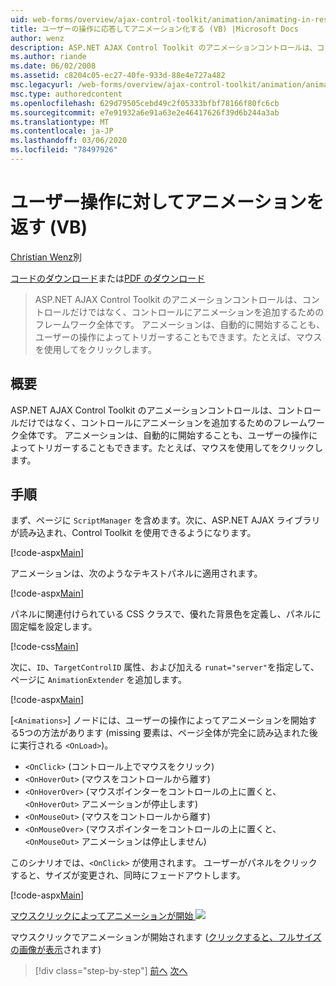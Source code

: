 ```yaml
---
uid: web-forms/overview/ajax-control-toolkit/animation/animating-in-response-to-user-interaction-vb
title: ユーザーの操作に応答してアニメーション化する (VB) |Microsoft Docs
author: wenz
description: ASP.NET AJAX Control Toolkit のアニメーションコントロールは、コントロールだけではなく、コントロールにアニメーションを追加するためのフレームワーク全体です。 アニメーションは星型にすることができます...
ms.author: riande
ms.date: 06/02/2008
ms.assetid: c8204c05-ec27-40fe-933d-88e4e727a482
msc.legacyurl: /web-forms/overview/ajax-control-toolkit/animation/animating-in-response-to-user-interaction-vb
msc.type: authoredcontent
ms.openlocfilehash: 629d79505cebd49c2f05333bfbf78166f80fc6cb
ms.sourcegitcommit: e7e91932a6e91a63e2e46417626f39d6b244a3ab
ms.translationtype: MT
ms.contentlocale: ja-JP
ms.lasthandoff: 03/06/2020
ms.locfileid: "78497926"
---
```

# <a name="animating-in-response-to-user-interaction-vb"></a>ユーザー操作に対してアニメーションを返す (VB)

[Christian Wenz](https://github.com/wenz)別

[コードのダウンロード](https://download.microsoft.com/download/f/9/a/f9a26acd-8df4-4484-8a18-199e4598f411/Animation6.vb.zip)または[PDF のダウンロード](https://download.microsoft.com/download/6/7/1/6718d452-ff89-4d3f-a90e-c74ec2d636a3/animation6VB.pdf)

> ASP.NET AJAX Control Toolkit のアニメーションコントロールは、コントロールだけではなく、コントロールにアニメーションを追加するためのフレームワーク全体です。 アニメーションは、自動的に開始することも、ユーザーの操作によってトリガーすることもできます。たとえば、マウスを使用してをクリックします。

## <a name="overview"></a>概要

ASP.NET AJAX Control Toolkit のアニメーションコントロールは、コントロールだけではなく、コントロールにアニメーションを追加するためのフレームワーク全体です。 アニメーションは、自動的に開始することも、ユーザーの操作によってトリガーすることもできます。たとえば、マウスを使用してをクリックします。

## <a name="steps"></a>手順

まず、ページに `ScriptManager` を含めます。次に、ASP.NET AJAX ライブラリが読み込まれ、Control Toolkit を使用できるようになります。

[!code-aspx[Main](animating-in-response-to-user-interaction-vb/samples/sample1.aspx)]

アニメーションは、次のようなテキストパネルに適用されます。

[!code-aspx[Main](animating-in-response-to-user-interaction-vb/samples/sample2.aspx)]

パネルに関連付けられている CSS クラスで、優れた背景色を定義し、パネルに固定幅を設定します。

[!code-css[Main](animating-in-response-to-user-interaction-vb/samples/sample3.css)]

次に、`ID`、`TargetControlID` 属性、および加える `runat="server"`を指定して、ページに `AnimationExtender` を追加します。

[!code-aspx[Main](animating-in-response-to-user-interaction-vb/samples/sample4.aspx)]

[`<Animations>`] ノードには、ユーザーの操作によってアニメーションを開始する5つの方法があります (missing 要素は、ページ全体が完全に読み込まれた後に実行される `<OnLoad>`)。

- `<OnClick>` (コントロール上でマウスをクリック)
- `<OnHoverOut>` (マウスをコントロールから離す)
- `<OnHoverOver>` (マウスポインターをコントロールの上に置くと、`<OnHoverOut>` アニメーションが停止します)
- `<OnMouseOut>` (マウスをコントロールから離す)
- `<OnMouseOver>` (マウスポインターをコントロールの上に置くと、`<OnMouseOut>` アニメーションは停止しません)

このシナリオでは、`<OnClick>` が使用されます。 ユーザーがパネルをクリックすると、サイズが変更され、同時にフェードアウトします。

[!code-aspx[Main](animating-in-response-to-user-interaction-vb/samples/sample5.aspx)]

[マウスクリックによってアニメーションが開始 ![](animating-in-response-to-user-interaction-vb/_static/image2.png)](animating-in-response-to-user-interaction-vb/_static/image1.png)

マウスクリックでアニメーションが開始されます ([クリックすると、フルサイズの画像が表示](animating-in-response-to-user-interaction-vb/_static/image3.png)されます)

> [!div class="step-by-step"]
> [前へ](picking-one-animation-out-of-a-list-vb.md)
> [次へ](disabling-actions-during-animation-vb.md)
